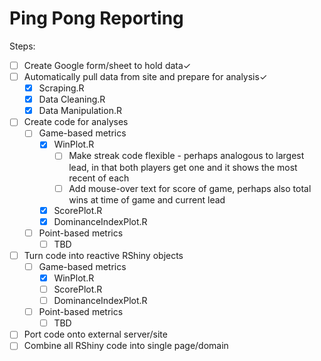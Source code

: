 # Ping Pong Reporting

Steps:
- [ ] Create Google form/sheet to hold data✓
- [ ] Automatically pull data from site and prepare for analysis✓
  - [x] Scraping.R
  - [x] Data Cleaning.R
  - [x] Data Manipulation.R
- [ ] Create code for analyses
  - [ ] Game-based metrics
    - [x] WinPlot.R
      - [ ] Make streak code flexible - perhaps analogous to largest lead, in that both players get one and it shows the most recent of each
      - [ ] Add mouse-over text for score of game, perhaps also total wins at time of game and current lead
    - [x] ScorePlot.R
    - [x] DominanceIndexPlot.R
  - [ ] Point-based metrics
    - [ ] TBD
- [ ] Turn code into reactive RShiny objects
  - [ ] Game-based metrics
    - [x] WinPlot.R
    - [ ] ScorePlot.R
    - [ ] DominanceIndexPlot.R
  - [ ] Point-based metrics
    - [ ] TBD
- [ ] Port code onto external server/site
- [ ] Combine all RShiny code into single page/domain
